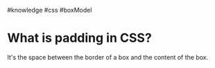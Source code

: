 #knowledge
#css
#boxModel

# What is padding in CSS?

It's the space between the border of a box and the content of the box.
